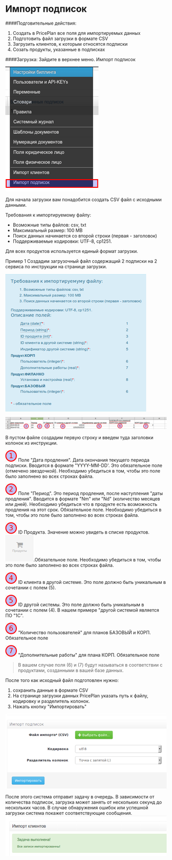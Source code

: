 # Импорт подписок

####Подговительные действия:

1. Cоздать в PricePlan все поля для импортируемых данных
2. Подготовить файл загрузки в формате CSV
3. Загрузить клиентов, к которым относятся подписки
4. Созать продукты, указанные в подписках

####Загрузка:
Зайдите в верхнее меню. Импорт подписок

![](menu-import-subscriptions.png)

Для начала загрузки вам понадобится создать CSV файл с исходными данными.

Требования к импортируемому файлу:
* Возможные типы файлов: csv, txt
* Максимальный размер: 100 MB
* Поиск данных начинается со второй строки (первая - заголовок)
* Поддерживаемые кодировки: UTF-8, cp1251.


Для всех продуктов используется единый формат загрузки. 

Пример 1
Создадим загрузочный файл содержащий 2 подписки на 2 сервиса по инструкции на странице загрузки.

![](import-subs-format.png)

![](import-csv-subs.png)

В пустом файле создадим первую строку и введем туда заголовки колонок из инструкции. 

![](1.png) Поле "Дата продления". Дата окончания текущего периода подписки. Вводится в формате "YYYY-MM-DD'. Это обязательное поле (отмечено звездочкой). Необходимо убедиться в том, чтобы это поле было заполнено во всех строках файла.  

![](2.png) Поле "Период". Это период продления, после наступления "даты продления". Вводится в формате "Nm" или "Nd" (количество месяцев или дней). Необходимо убедиться что в продукте есть возможность продления на этот срок. Обязательное поле. Необходимо убедиться в том, чтобы это поле было заполнено во всех строках файла. 

![](3.png) ID Продукта. Значение можно увидеть в списке продуктов.![](menu-products.png).Обязательное поле. Необходимо убедиться в том, чтобы это поле было заполнено во всех строках файла. 

![](4.png) ID клиента в другой системе. Это поле должно быть уникальным в сочетании с полем (5).

![](5.png)  ID другой системы. Это поле должно быть уникальным в сочетании с полем (4). В нашем примере "другой системой является ПО "1С". 

![](6.png) "Количество пользователей" для планов БАЗОВЫЙ и КОРП. Обязательное поле

![](7.png) "Дополнительные работы" для плана КОРП. Обязательное поле

>В вашем случае поля (6) и (7) будут называться в соответствии с продуктами, созданными в вашей базе данных.

После того как исходный файл подготовлен нужно:
1. сохранить данные в формате CSV 
2. На странице загрузки данных PricePlan указать путь к файлу, кодировку и разделитель колонок. 
3. Нажать кнопку "Импортировать"

![](import-subs.png)

После этого система отправит задачу в очередь. В зависимости от количества подписок, загрузка может занять от нескольких секунд до нескольких часов. В случае обнаружения ошибок или успешной загрузки система покажет соответствующие сообщения.
![](import-sucsess-message.png)